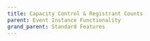 ```yaml
---
title: Capacity Control & Registrant Counts
parent: Event Instance Functionality
grand_parent: Standard Features
---
```

